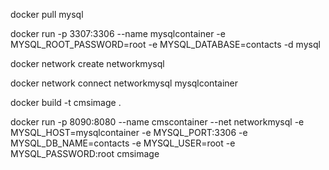 <!-- Pull MySQL Image -->
docker pull mysql

<!-- Run Docker Container -->
docker run -p 3307:3306 --name mysqlcontainer -e MYSQL_ROOT_PASSWORD=root -e MYSQL_DATABASE=contacts -d mysql

<!-- Create network -->
docker network create networkmysql

<!-- Connect network -->
docker network connect networkmysql mysqlcontainer

<!-- Build Spring Boot Application Image -->
docker build -t cmsimage .

<!-- Run Spring Boot Application Container -->
docker run -p 8090:8080 --name cmscontainer --net networkmysql -e MYSQL_HOST=mysqlcontainer -e MYSQL_PORT:3306 -e MYSQL_DB_NAME=contacts -e MYSQL_USER=root -e MYSQL_PASSWORD:root cmsimage